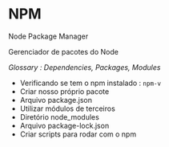 # NPM

Node Package Manager

Gerenciador de pacotes do Node

_Glossary : Dependencies, Packages, Modules_

- Verificando se tem o npm instalado : `npm-v`
- Criar nosso próprio pacote
- Arquivo package.json
- Utilizar módulos de terceiros
- Diretório node_modules
- Arquivo package-lock.json
- Criar scripts para rodar com o npm